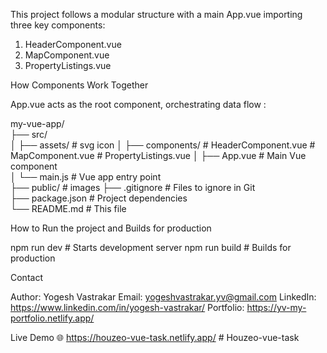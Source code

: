 This project follows a modular structure with a main App.vue importing three key components:

  1. HeaderComponent.vue
  2. MapComponent.vue
  3. PropertyListings.vue

How Components Work Together

 App.vue acts as the root component, orchestrating data flow :

 my-vue-app/  
  ├── src/  
  │   ├── assets/          # svg icon
  │   ├── components/      # HeaderComponent.vue  # MapComponent.vue  # PropertyListings.vue
  │   ├── App.vue          # Main Vue component  
  │   └── main.js          # Vue app entry point  
  ├── public/              # images
  ├── .gitignore           # Files to ignore in Git  
  ├── package.json         # Project dependencies  
  └── README.md            # This file  

How to Run the project and Builds for production 

  npm run dev          # Starts development server
  npm run build        # Builds for production

Contact

  Author: Yogesh Vastrakar
  Email: yogeshvastrakar.yv@gmail.com
  LinkedIn: https://www.linkedin.com/in/yogesh-vastrakar/
  Portfolio: https://yv-my-portfolio.netlify.app/
  
Live Demo 
🌐 https://houzeo-vue-task.netlify.app/
#   H o u z e o - v u e - t a s k  
 